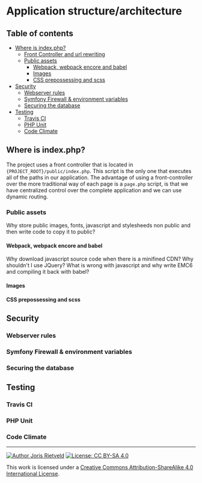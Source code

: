 <!--
  - Author: Joris Rietveld <jorisrietveld@gmail.com>
  - Date: 03-12-2018 12:56
  - Licence: Creative Commons - Attribution-ShareAlike 4.0 International
-->
# Application structure/architecture #

[TOC]: # "Table of contents"

## Table of contents
- [Where is index.php?](#where-is-indexphp)
    - [Front Controller and url rewriting](#front-controller-and-url-rewriting)
    - [Public assets](#public-assets)
        - [Webpack, webpack encore and babel](#webpack-webpack-encore-and-babel)
        - [Images](#images)
        - [CSS prepossessing and scss](#css-prepossessing-and-scss)
- [Security](#security)
    - [Webserver rules](#webserver-rules)
    - [Symfony Firewall & environment variables](#symfony-firewall--environment-variables)
    - [Securing the database](#securing-the-database)
- [Testing](#testing)
    - [Travis CI](#travis-ci)
    - [PHP Unit](#php-unit)
    - [Code Climate](#code-climate)


## Where is index.php? ##
The project uses a front controller that is located in
`{PROJECT_ROOT}/public/index.php`. This script is the only one that executes all
of the paths in our application. The advantage of using a front-controller over
the more traditional way of each page is a `page.php` script, is that we have
centralized control over the complete application and we can use dynamic
routing.

### Public assets ###
Why store public images, fonts, javascript and stylesheeds non public and then write code to copy it to public?

#### Webpack, webpack encore and babel ####
Why download javascript source code when there is a minifined CDN?
Why shouldn't I use JQuery?
What is wrong with javascript and why write EMC6 and compiling it back with babel?

#### Images ####

#### CSS prepossessing and scss ####

## Security ##

### Webserver rules ###

### Symfony Firewall & environment variables ###

### Securing the database ###

## Testing ##

### Travis CI ###
### PHP Unit ###
### Code Climate ###

<hr>

[![Author Joris Rietveld](https://img.shields.io/badge/Author-Joris%20Rietveld-blue.svg)](https://github.com/jorisrietveld)
[![License: CC BY-SA 4.0](https://img.shields.io/badge/License-CC%20BY--SA%204.0-lightgrey.svg)](https://creativecommons.org/licenses/by-sa/4.0/)

This work is licensed under a <a rel="license" href="http://creativecommons.org/licenses/by-sa/4.0/">Creative Commons Attribution-ShareAlike 4.0 International License</a>.
